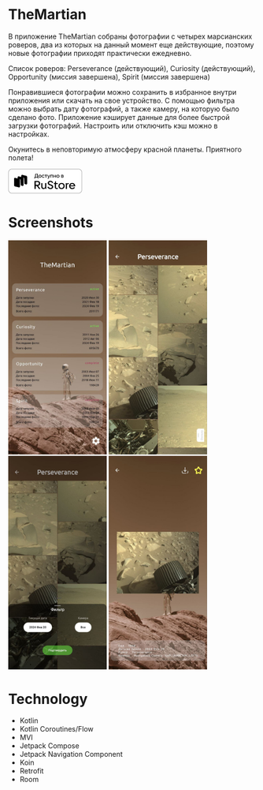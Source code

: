 # TheMartian
В приложение TheMartian собраны фотографии с четырех марсианских роверов, два из которых на данный момент еще действующие, поэтому новые фотографии приходят практически ежедневно.

Список роверов: Perseverance (действующий), Curiosity (действующий), Opportunity (миссия завершена), Spirit (миссия завершена)

Понравившиеся фотографии можно сохранить в избранное внутри приложения или скачать на свое устройство. С помощью фильтра можно выбрать дату фотографий, а также камеру, на которую было сделано фото. Приложение кэширует данные для более быстрой загрузки фотографий. Настроить или отключить кэш можно в настройках.

Окунитесь в неповторимую атмосферу красной планеты. Приятного полета!

<a href='https://apps.rustore.ru/app/com.pavellukyanov.themartian' target='_blanck'><img src='screens/white.svg' width='150'></a>

# Screenshots
<img src='screens/screen_1.jpg' width='200'> <img src='screens/screen_2.jpg' width='200'> <img src='screens/screen_3.jpg' width='200'> <img src='screens/screen_4.jpg' width='200'>

# Technology
- Kotlin
- Kotlin Coroutines/Flow
- MVI
- Jetpack Compose
- Jetpack Navigation Component
- Koin
- Retrofit
- Room
